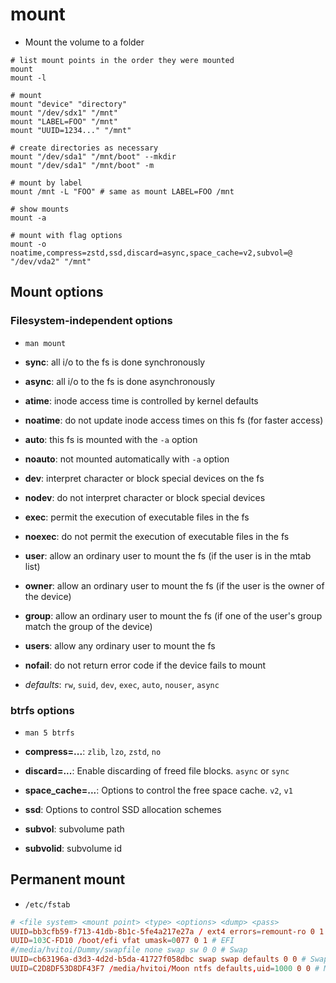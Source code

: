 # mount

- Mount the volume to a folder

```shell
# list mount points in the order they were mounted
mount
mount -l
```

```shell
# mount
mount "device" "directory"
mount "/dev/sdx1" "/mnt"
mount "LABEL=FOO" "/mnt"
mount "UUID=1234..." "/mnt"

# create directories as necessary
mount "/dev/sda1" "/mnt/boot" --mkdir
mount "/dev/sda1" "/mnt/boot" -m

# mount by label
mount /mnt -L "FOO" # same as mount LABEL=FOO /mnt

# show mounts
mount -a

# mount with flag options
mount -o noatime,compress=zstd,ssd,discard=async,space_cache=v2,subvol=@ "/dev/vda2" "/mnt"
```

## Mount options

### Filesystem-independent options

- `man mount`

- **sync**: all i/o to the fs is done synchronously
- **async**: all i/o to the fs is done asynchronously

- **atime**: inode access time is controlled by kernel defaults
- **noatime**: do not update inode access times on this fs (for faster access)

- **auto**: this fs is mounted with the `-a` option
- **noauto**: not mounted automatically with `-a` option

- **dev**: interpret character or block special devices on the fs
- **nodev**: do not interpret character or block special devices

- **exec**: permit the execution of executable files in the fs
- **noexec**: do not permit the execution of executable files in the fs

- **user**: allow an ordinary user to mount the fs (if the user is in the mtab list)
- **owner**: allow an ordinary user to mount the fs (if the user is the owner of the device)
- **group**: allow an ordinary user to mount the fs (if one of the user's group match the group of the device)
- **users**: allow any ordinary user to mount the fs

- **nofail**: do not return error code if the device fails to mount

- _defaults_: `rw`, `suid`, `dev`, `exec`, `auto`, `nouser`, `async`

### btrfs options

- `man 5 btrfs`

- **compress=...**: `zlib`, `lzo`, `zstd`, `no`
- **discard=...**: Enable discarding of freed file blocks. `async` or `sync`
- **space_cache=...**: Options to control the free space cache. `v2`, `v1`
- **ssd**: Options to control SSD allocation schemes
- **subvol**: subvolume path
- **subvolid**: subvolume id

## Permanent mount

- `/etc/fstab`

```conf
# <file system> <mount point> <type> <options> <dump> <pass>
UUID=bb3cfb59-f713-41db-8b1c-5fe4a217e27a / ext4 errors=remount-ro 0 1 # Debian
UUID=103C-FD10 /boot/efi vfat umask=0077 0 1 # EFI
#/media/hvitoi/Dummy/swapfile none swap sw 0 0 # Swap
UUID=cb63196a-d3d3-4d2d-b5da-41727f058dbc swap swap defaults 0 0 # Swap
UUID=C2D8DF53D8DF43F7 /media/hvitoi/Moon ntfs defaults,uid=1000 0 0 # Moon
```
